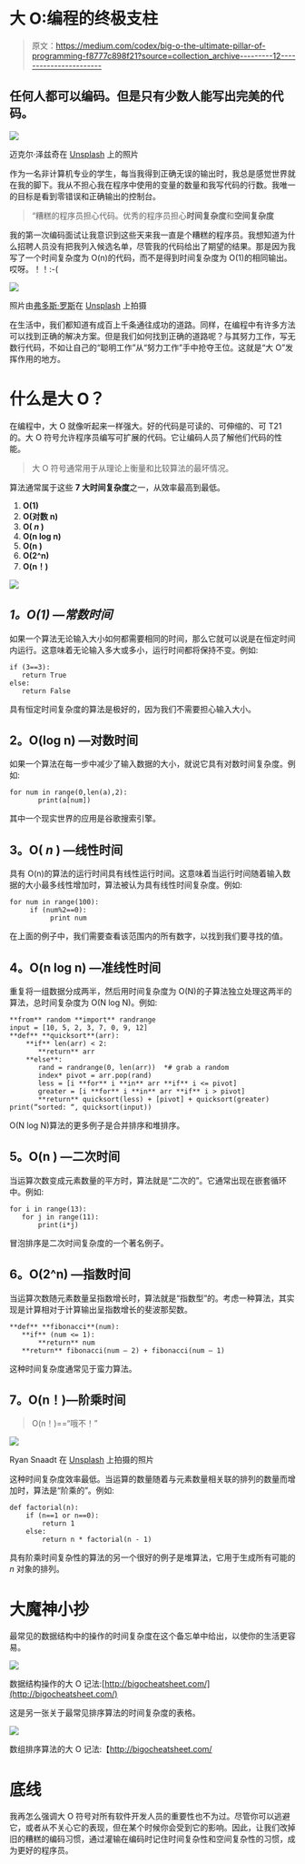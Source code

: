 # 大 O:编程的终极支柱

> 原文：<https://medium.com/codex/big-o-the-ultimate-pillar-of-programming-f8777c898f21?source=collection_archive---------12----------------------->

## 任何人都可以编码。但是只有少数人能写出完美的代码。

![](img/29322f309c3f9e52d48a21f81f0ca3f1.png)

迈克尔·泽兹奇在 [Unsplash](https://unsplash.com?utm_source=medium&utm_medium=referral) 上的照片

作为一名非计算机专业的学生，每当我得到正确无误的输出时，我总是感觉世界就在我的脚下。我从不担心我在程序中使用的变量的数量和我写代码的行数。我唯一的目标是看到零错误和正确输出的控制台。

> “糟糕的程序员担心代码。优秀的程序员担心**时间复杂度**和**空间复杂度**

我的第一次编码面试让我意识到这些天来我一直是个糟糕的程序员。我想知道为什么招聘人员没有把我列入候选名单，尽管我的代码给出了期望的结果。那是因为我写了一个时间复杂度为 O(n)的代码，而不是得到时间复杂度为 O(1)的相同输出。哎呀。！！:-(

![](img/0159cdc63f6825bfa282ade8d39140e4.png)

照片由[弗多斯·罗斯](https://unsplash.com/@firdoussross?utm_source=medium&utm_medium=referral)在 [Unsplash](https://unsplash.com?utm_source=medium&utm_medium=referral) 上拍摄

在生活中，我们都知道有成百上千条通往成功的道路。同样，在编程中有许多方法可以找到正确的解决方案。但是我们如何找到正确的道路呢？与其努力工作，写无数行代码，不如让自己的“聪明工作”从“努力工作”手中抢夺王位。这就是“大 O”发挥作用的地方。

# **什么是大 O？**

在编程中，大 O 就像听起来一样强大。好的代码是可读的、可伸缩的、可 T21 的。大 O 符号允许程序员编写可扩展的代码。它让编码人员了解他们代码的性能。

> 大 O 符号通常用于从理论上衡量和比较算法的最坏情况。

算法通常属于这些 **7 大时间复杂度**之一，从效率最高到最低。

1.  **O(1)**
2.  **O(对数 n)**
3.  **O( *n* )**
4.  **O(n log n)**
5.  **O(n )**
6.  **O(2^n)**
7.  **O(n！)**

![](img/8a20db2e7e4110bdd972914a43f9dec1.png)

## *1。O(1) —常数时间*

如果一个算法无论输入大小如何都需要相同的时间，那么它就可以说是在恒定时间内运行。这意味着无论输入多大或多小，运行时间都将保持不变。例如:

```
if (3==3):
   return True
else:
   return False
```

具有恒定时间复杂度的算法是极好的，因为我们不需要担心输入大小。

## **2。O(log n) —对数时间**

如果一个算法在每一步中减少了输入数据的大小，就说它具有对数时间复杂度。例如:

```
for num in range(0,len(a),2):
       print(a[num])
```

其中一个现实世界的应用是谷歌搜索引擎。

## **3。O( *n* ) —线性时间**

具有 O(n)的算法的运行时间具有线性运行时间。这意味着当运行时间随着输入数据的大小最多线性增加时，算法被认为具有线性时间复杂度。例如:

```
for num in range(100):
     if (num%2==0):
          print num
```

在上面的例子中，我们需要查看该范围内的所有数字，以找到我们要寻找的值。

## **4。O(n log n) —准线性时间**

重复将一组数据分成两半，然后用时间复杂度为 O(N)的子算法独立处理这两半的算法，总时间复杂度为 O(N log N)。例如:

```
**from** random **import** randrange 
input = [10, 5, 2, 3, 7, 0, 9, 12] 
**def** **quicksort**(arr): 
    **if** len(arr) < 2: 
       **return** arr 
    **else**: 
       rand = randrange(0, len(arr))  *# grab a random 
       index* pivot = arr.pop(rand) 
       less = [i **for** i **in** arr **if** i <= pivot] 
       greater = [i **for** i **in** arr **if** i > pivot] 
       **return** quicksort(less) + [pivot] + quicksort(greater) 
print(“sorted: “, quicksort(input))
```

O(N log N)算法的更多例子是合并排序和堆排序。

## **5。O(n ) —二次时间**

当运算次数变成元素数量的平方时，算法就是“二次的”。它通常出现在嵌套循环中。例如:

```
for i in range(13):
   for j in range(11):
       print(i*j)
```

冒泡排序是二次时间复杂度的一个著名例子。

## **6。O(2^n) —指数时间**

当运算次数随元素数量呈指数增长时，算法就是“指数型”的。考虑一种算法，其实现是计算相对于计算输出呈指数增长的斐波那契数。

```
**def** **fibonacci**(num):
   **if** (num <= 1): 
       **return** num 
   **return** fibonacci(num — 2) + fibonacci(num — 1)
```

这种时间复杂度通常见于蛮力算法。

## **7。O(n！)—阶乘时间**

> O(n！)==“哦不！”

![](img/6ccadd405b74b02c986e6ed47a4b8a2b.png)

Ryan Snaadt 在 [Unsplash](https://unsplash.com?utm_source=medium&utm_medium=referral) 上拍摄的照片

这种时间复杂度效率最低。当运算的数量随着与元素数量相关联的排列的数量而增加时，算法是“阶乘的”。例如:

```
def factorial(n):
    if (n==1 or n==0):
        return 1
    else:
        return n * factorial(n - 1)
```

具有阶乘时间复杂性的算法的另一个很好的例子是堆算法，它用于生成所有可能的 *n* 对象的排列。

# **大魔神小抄**

最常见的数据结构中的操作的时间复杂度在这个备忘单中给出，以使你的生活更容易。

![](img/af29fbbc8aa9a25a8020ef5d8ea24f8b.png)

数据结构操作的大 O 记法:[http://bigocheatsheet.com/](http://bigocheatsheet.com/)

这是另一张关于最常见排序算法的时间复杂度的表格。

![](img/3bbff1bd18d0692d9859d6a2e9fdce34.png)

数组排序算法的大 O 记法:【http://bigocheatsheet.com/ 

# **底线**

我再怎么强调大 O 符号对所有软件开发人员的重要性也不为过。尽管你可以逃避它，或者从不关心它的表现，但在某个时候你会受到它的影响。因此，让我们改掉旧的糟糕的编码习惯，通过灌输在编码时记住时间复杂性和空间复杂性的习惯，成为更好的程序员。